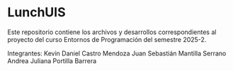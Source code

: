 # LunchUIS
Este repositorio contiene los archivos y desarrollos correspondientes al proyecto del curso Entornos de Programación del semestre 2025-2.

Integrantes:
Kevin Daniel Castro Mendoza
Juan Sebastián Mantilla Serrano
Andrea Juliana Portilla Barrera
